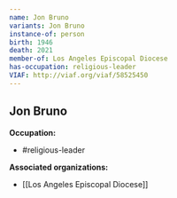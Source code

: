 ```yaml
---
name: Jon Bruno
variants: Jon Bruno
instance-of: person
birth: 1946
death: 2021
member-of: Los Angeles Episcopal Diocese
has-occupation: religious-leader
VIAF: http://viaf.org/viaf/58525450
---
```

## Jon Bruno

**Occupation:** 
- #religious-leader

**Associated organizations:** 
- [[Los Angeles Episcopal Diocese]]
